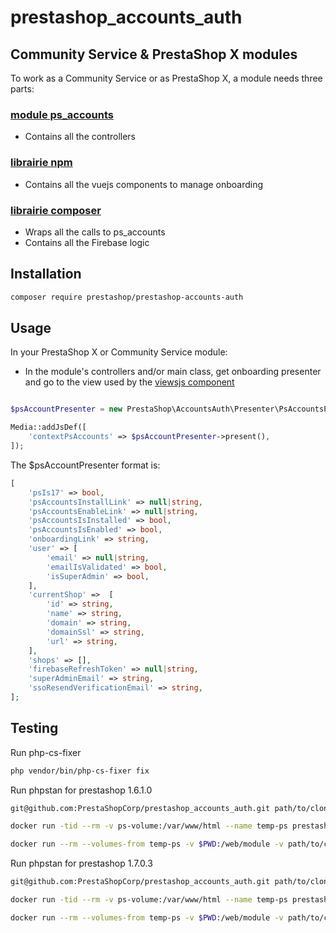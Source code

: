 # prestashop_accounts_auth

## Community Service & PrestaShop X modules

To work as a Community Service or as PrestaShop X, a module needs three parts:

### [module ps_accounts](http://github.com/PrestaShopCorp/ps_accounts)

* Contains all the controllers

### [librairie npm](http://github.com/PrestaShopCorp/prestashop_accounts_vue_components)

* Contains all the vuejs components to manage onboarding

### [librairie composer](http://github.com/PrestaShopCorp/prestashop_accounts_auth)

* Wraps all the calls to ps_accounts
* Contains all the Firebase logic

## Installation

```bash
composer require prestashop/prestashop-accounts-auth
```

## Usage

In your PrestaShop X or Community Service module:

- In the module's controllers and/or main class, get onboarding presenter and go to the view used by the
[viewsjs component](https://github.com/PrestaShopCorp/prestashop_accounts_vue_components)

```php

$psAccountPresenter = new PrestaShop\AccountsAuth\Presenter\PsAccountsPresenter($this->name);

Media::addJsDef([
    'contextPsAccounts' => $psAccountPresenter->present(),
]);
```

The $psAccountPresenter format is:
```php
[
    'psIs17' => bool,
    'psAccountsInstallLink' => null|string,
    'psAccountsEnableLink' => null|string,
    'psAccountsIsInstalled' => bool,
    'psAccountsIsEnabled' => bool,
    'onboardingLink' => string,
    'user' => [
        'email' => null|string,
        'emailIsValidated' => bool,
        'isSuperAdmin' => bool,
    ],
    'currentShop' =>  [
        'id' => string,
        'name' => string,
        'domain' => string,
        'domainSsl' => string,
        'url' => string,
    ],
    'shops' => [],
    'firebaseRefreshToken' => null|string,
    'superAdminEmail' => string,
    'ssoResendVerificationEmail' => string,
];
```

## Testing

Run php-cs-fixer
```bash
php vendor/bin/php-cs-fixer fix
```

Run phpstan for prestashop 1.6.1.0

```bash
git@github.com:PrestaShopCorp/prestashop_accounts_auth.git path/to/clone

docker run -tid --rm -v ps-volume:/var/www/html --name temp-ps prestashop/prestashop:1.6.1.0;

docker run --rm --volumes-from temp-ps -v $PWD:/web/module -v path/to/clone:/web/ps_accounts -e _PS_ROOT_DIR_=/var/www/html --workdir=/web/module phpstan/phpstan:0.12 analyse --configuration=/web/module/tests/phpstan/phpstan-PS-1.6.neon
```

Run phpstan for prestashop 1.7.0.3

```bash
git@github.com:PrestaShopCorp/prestashop_accounts_auth.git path/to/clone

docker run -tid --rm -v ps-volume:/var/www/html --name temp-ps prestashop/prestashop:1.7.0.3;

docker run --rm --volumes-from temp-ps -v $PWD:/web/module -v path/to/clone:/web/ps_accounts -e _PS_ROOT_DIR_=/var/www/html --workdir=/web/module phpstan/phpstan:0.12 analyse --configuration=/web/module/tests/phpstan/phpstan-PS-1.7.neon
```
